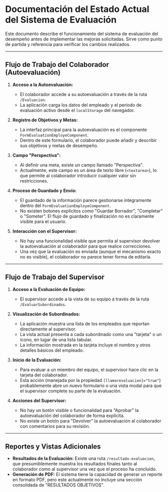 # Documentación del Estado Actual del Sistema de Evaluación

Este documento describe el funcionamiento del sistema de evaluación del desempeño antes de implementar las mejoras solicitadas. Sirve como punto de partida y referencia para verificar los cambios realizados.

---

## Flujo de Trabajo del Colaborador (Autoevaluación)

1.  **Acceso a la Autoevaluación:**
    *   El colaborador accede a su autoevaluación a través de la ruta `/Evaluacion`.
    *   La aplicación carga los datos del empleado y el período de evaluación activo desde el `localStorage` del navegador.

2.  **Registro de Objetivos y Metas:**
    *   La interfaz principal para la autoevaluación es el componente `FormEvaluationEmployeComponent`.
    *   Dentro de este formulario, el colaborador puede añadir y describir sus objetivos y metas de desempeño.

3.  **Campo "Perspectiva":**
    *   Al definir una meta, existe un campo llamado "Perspectiva".
    *   Actualmente, este campo es un área de texto libre (`<textarea>`), lo que permite al colaborador introducir cualquier valor sin restricciones.

4.  **Proceso de Guardado y Envío:**
    *   El guardado de la información parece gestionarse íntegramente dentro del `FormEvaluationEmployeComponent`.
    *   No existen botones explícitos como "Guardar Borrador", "Completar" o "Someter". El flujo de guardado y finalización no es claramente visible para el usuario.

5.  **Interacción con el Supervisor:**
    *   No hay una funcionalidad visible que permita al supervisor devolver la autoevaluación al colaborador para que realice correcciones.
    *   Una vez que la evaluación es enviada (aunque el mecanismo exacto no es visible), el colaborador no parece tener forma de editarla.

---

## Flujo de Trabajo del Supervisor

1.  **Acceso a la Evaluación de Equipo:**
    *   El supervisor accede a la vista de su equipo a través de la ruta `/EvaluarSubordinados`.

2.  **Visualización de Subordinados:**
    *   La aplicación muestra una lista de los empleados que reportan directamente al supervisor.
    *   La vista actual presenta a cada subordinado como una "tarjeta" o un ícono, en lugar de una lista tabular.
    *   La información mostrada en la tarjeta incluye el nombre y otros detalles básicos del empleado.

3.  **Inicio de la Evaluación:**
    *   Para evaluar a un miembro del equipo, el supervisor hace clic en la tarjeta del colaborador.
    *   Esta acción (manejada por la propiedad `[llamarevaluacion]="true"`) probablemente abre un nuevo formulario o una vista modal para que el supervisor complete su parte de la evaluación.

4.  **Acciones del Supervisor:**
    *   No hay un botón visible o funcionalidad para "Aprobar" la autoevaluación del colaborador de forma explícita.
    *   No existe un botón para "Devolver" la autoevaluación al colaborador con comentarios para su revisión.

---

## Reportes y Vistas Adicionales

*   **Resultados de la Evaluación:** Existe una ruta `/resultado-evaluacion`, que presumiblemente muestra los resultados finales tanto al colaborador como al supervisor una vez que el proceso ha concluido.
*   **Generación de PDF:** El sistema tiene la capacidad de generar un reporte en formato PDF, pero este actualmente no incluye una sección consolidada de "RESULTADOS OBJETIVOS".
